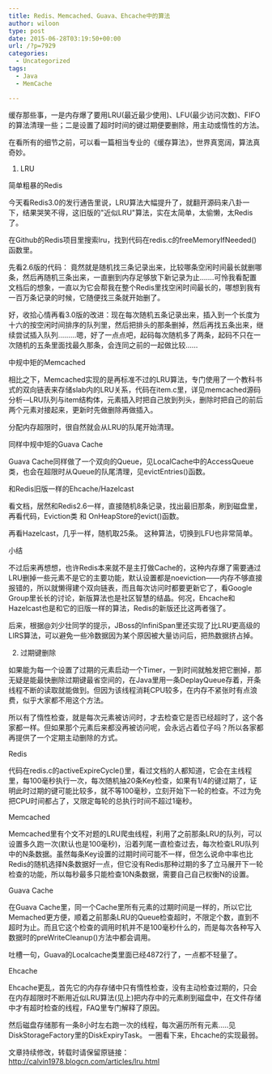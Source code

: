 ```yaml
---
title: Redis、Memcached、Guava、Ehcache中的算法
author: wiloon
type: post
date: 2015-06-28T03:19:50+00:00
url: /?p=7929
categories:
  - Uncategorized
tags:
  - Java
  - MemCache

---
```

缓存那些事，一是内存爆了要用LRU(最近最少使用)、LFU(最少访问次数)、FIFO的算法清理一些；二是设置了超时时间的键过期便要删除，用主动或惰性的方法。

在看所有的细节之前，可以看一篇相当专业的《缓存算法》，世界真宽阔，算法真奇妙。



1. LRU
  
简单粗暴的Redis
  
今天看Redis3.0的发行通告里说，LRU算法大幅提升了，就翻开源码来八卦一下，结果哭笑不得，这旧版的"近似LRU"算法，实在太简单，太偷懒，太Redis了。

在Github的Redis项目里搜索lru，找到代码在redis.c的freeMemoryIfNeeded()函数里。

先看2.6版的代码： 竟然就是随机找三条记录出来，比较哪条空闲时间最长就删哪条，然后再随机三条出来，一直删到内存足够放下新记录为止&#8230;&#8230;.可怜我看配置文档后的想象，一直以为它会帮我在整个Redis里找空闲时间最长的，哪想到我有一百万条记录的时候，它随便找三条就开始删了。

好，收拾心情再看3.0版的改进：现在每次随机五条记录出来，插入到一个长度为十六的按空闲时间排序的队列里，然后把排头的那条删掉，然后再找五条出来，继续尝试插入队列&#8230;&#8230;&#8230;嗯，好了一点点吧，起码每次随机多了两条，起码不只在一次随机的五条里面找最久那条，会连同之前的一起做比较&#8230;&#8230;

中规中矩的Memcached
  
相比之下，Memcached实现的是再标准不过的LRU算法，专门使用了一个教科书式的双向链表来存储slab内的LRU关系，代码在item.c里，详见memcached源码分析-&#8211;LRU队列与item结构体，元素插入时把自己放到列头，删除时把自己的前后两个元素对接起来，更新时先做删除再做插入。

分配内存超限时，很自然就会从LRU的队尾开始清理。

同样中规中矩的Guava Cache
  
Guava Cache同样做了一个双向的Queue，见LocalCache中的AccessQueue类，也会在超限时从Queue的队尾清理，见evictEntries()函数。

和Redis旧版一样的Ehcache/Hazelcast
  
看文档，居然和Redis2.6一样，直接随机8条记录，找出最旧那条，刷到磁盘里，再看代码，Eviction类 和 OnHeapStore的evict()函数。

再看Hazelcast，几乎一样，随机取25条。 这种算法，切换到LFU也非常简单。

小结
  
不过后来再想想，也许Redis本来就不是主打做Cache的，这种内存爆了需要通过LRU删掉一些元素不是它的主要功能，默认设置都是noeviction——内存不够直接报错的，所以就懒得建个双向链表，而且每次访问时都要更新它了，看Google Group里长长的讨论，新版算法也是社区智慧的结晶。何况，Ehcache和Hazelcast也是和它的旧版一样的算法，Redis的新版还比这两者强了。

后来，根据@刘少壮同学的提示，JBoss的InfiniSpan里还实现了比LRU更高级的LIRS算法，可以避免一些冷数据因为某个原因被大量访问后，把热数据挤占掉。



2. 过期键删除
  
如果能为每一个设置了过期的元素启动一个Timer，一到时间就触发把它删掉，那无疑是能最快删除过期键最省空间的，在Java里用一条DeplayQueue存着，开条线程不断的读取就能做到。但因为该线程消耗CPU较多，在内存不紧张时有点浪费，似乎大家都不用这个方法。

所以有了惰性检查，就是每次元素被访问时，才去检查它是否已经超时了，这个各家都一样。但如果那个元素后来都没再被访问呢，会永远占着位子吗？所以各家都再提供了一个定期主动删除的方式。

Redis
  
代码在redis.c的activeExpireCycle()里，看过文档的人都知道，它会在主线程里，每100毫秒执行一次，每次随机抽20条Key检查，如果有1/4的键过期了，证明此时过期的键可能比较多，就不等100毫秒，立刻开始下一轮的检查。不过为免把CPU时间都占了，又限定每轮的总执行时间不超过1毫秒。

Memcached
  
Memcached里有个文不对题的LRU爬虫线程，利用了之前那条LRU的队列，可以设置多久跑一次(默认也是100毫秒)，沿着列尾一直检查过去，每次检查LRU队列中的N条数据。虽然每条Key设置的过期时间可能不一样，但怎么说命中率也比Redis的随机选择N条数据好一点，但它没有Redis那种过期的多了立马展开下一轮检查的功能，所以每秒最多只能检查10N条数据，需要自己自己权衡N的设置。

Guava Cache
  
在Guava Cache里，同一个Cache里所有元素的过期时间是一样的，所以它比Memached更方便，顺着之前那条LRU的Queue检查超时，不限定个数，直到不超时为止。而且它这个检查的调用时机并不是100毫秒什么的，而是每次各种写入数据时的preWriteCleanup()方法中都会调用。

吐槽一句，Guava的Localcache类里面已经4872行了，一点都不轻量了。

Ehcache
  
Ehcache更乱，首先它的内存存储中只有惰性检查，没有主动检查过期的，只会在内存超限时不断用近似LRU算法(见上)把内存中的元素刷到磁盘中，在文件存储中才有超时检查的线程，FAQ里专门解释了原因。

然后磁盘存储那有一条8小时左右跑一次的线程，每次遍历所有元素&#8230;..见DiskStorageFactory里的DiskExpiryTask。 一圈看下来，Ehcache的实现最弱。
  
文章持续修改，转载时请保留原链接： http://calvin1978.blogcn.com/articles/lru.html